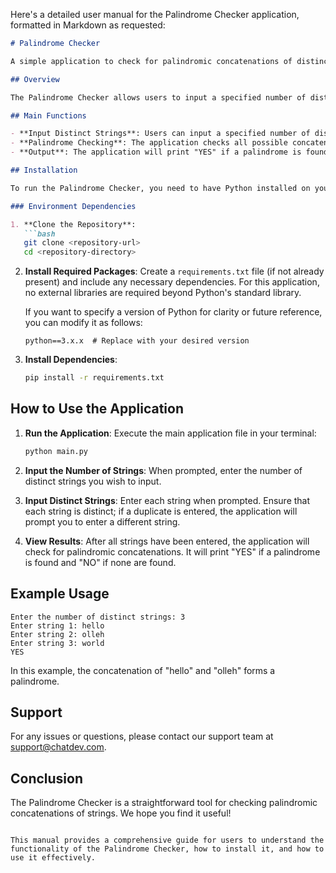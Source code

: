 Here's a detailed user manual for the Palindrome Checker application, formatted in Markdown as requested:

```markdown
# Palindrome Checker

A simple application to check for palindromic concatenations of distinct strings.

## Overview

The Palindrome Checker allows users to input a specified number of distinct strings and checks if any concatenation of two distinct strings forms a palindrome. A palindrome is a string that reads the same forwards and backwards.

## Main Functions

- **Input Distinct Strings**: Users can input a specified number of distinct strings.
- **Palindrome Checking**: The application checks all possible concatenations of the input strings to determine if any of them form a palindrome.
- **Output**: The application will print "YES" if a palindrome is found and "NO" if none are found.

## Installation

To run the Palindrome Checker, you need to have Python installed on your machine. You can download Python from [python.org](https://www.python.org/downloads/).

### Environment Dependencies

1. **Clone the Repository**: 
   ```bash
   git clone <repository-url>
   cd <repository-directory>
   ```

2. **Install Required Packages**: 
   Create a `requirements.txt` file (if not already present) and include any necessary dependencies. For this application, no external libraries are required beyond Python's standard library.

   If you want to specify a version of Python for clarity or future reference, you can modify it as follows:
   ```
   python==3.x.x  # Replace with your desired version
   ```

3. **Install Dependencies**:
   ```bash
   pip install -r requirements.txt
   ```

## How to Use the Application

1. **Run the Application**:
   Execute the main application file in your terminal:
   ```bash
   python main.py
   ```

2. **Input the Number of Strings**:
   When prompted, enter the number of distinct strings you wish to input.

3. **Input Distinct Strings**:
   Enter each string when prompted. Ensure that each string is distinct; if a duplicate is entered, the application will prompt you to enter a different string.

4. **View Results**:
   After all strings have been entered, the application will check for palindromic concatenations. It will print "YES" if a palindrome is found and "NO" if none are found.

## Example Usage

```plaintext
Enter the number of distinct strings: 3
Enter string 1: hello
Enter string 2: olleh
Enter string 3: world
YES
```

In this example, the concatenation of "hello" and "olleh" forms a palindrome.

## Support

For any issues or questions, please contact our support team at [support@chatdev.com](mailto:support@chatdev.com).

## Conclusion

The Palindrome Checker is a straightforward tool for checking palindromic concatenations of strings. We hope you find it useful!
```

This manual provides a comprehensive guide for users to understand the functionality of the Palindrome Checker, how to install it, and how to use it effectively.